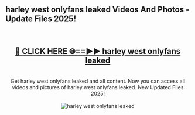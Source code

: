 <h2>harley west onlyfans leaked Videos And Photos - Update Files 2025!</h2>
<br>
<div align="center">
<h2><a href="https://top-ai-tools.click/QrbHav" rel="nofollow">🔴 CLICK HERE 🌐==►► harley west onlyfans leaked</a></h2>
<br>
Get harley west onlyfans leaked and all content. Now you can access all videos and pictures of harley west onlyfans leaked. New Updated Files 2025!
<br>
<br>
<a href="https://top-ai-tools.click/QrbHav" rel="nofollow" data-target="animated-image.originalLink"><img src="https://i.ibb.co.com/WyWwxjT/player-gif2.gif" alt="harley west onlyfans leaked" style="max-width: 100%; display: inline-block;" data-target="animated-image.originalImage"></a>
</div>
<br>